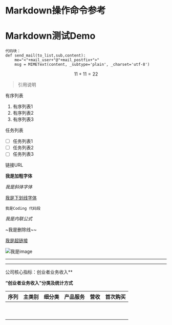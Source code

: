 # Markdown操作命令参考  

# Markdown测试Demo  

```
代码块：
def send_mail(to_list,sub,content):
    me="<"+mail_user+"@"+mail_postfix+">"
    msg = MIMEText(content, _subtype='plain', _charset='utf-8')

```

$$
11+11=22
$$

> 引用说明

有序列表

1.  有序列表1
2.  有序列表2
3.  有序列表3

任务列表

- [ ] 任务列表1
- [ ] 任务列表2
- [ ] 任务列表3

链接URL

[我是微链超链接]: http://www.baidu.com	"国内最大的创投对接服务商"

[^脚注数据]: 测试

**我是加粗字体**

*我是斜体字体*

<u>我是下划线字体</u>

`我是Coding 代码段`

$我是内联公式$

~我是删除线~~

<!--我是注释-->

[我是超链接](http://www.welian.com)



![我是image](https://welianimage.oss-cn-hangzhou.aliyuncs.com/%E6%8A%80%E6%9C%AF%E9%83%A82017%E5%B9%B4%E4%BC%9A.jpeg)

------





------


公司核心指标：创业者业务收入**   

**“创业者业务收入”分类及统计方式** 

| 序列 | 主类别 | 细分类 | 产品服务 | 营收 | 首次购买 |
| :--: | :----: | :----: | :------: | :--: | :------: |
|      |        |        |          |      |          |
|      |        |        |          |      |          |
|      |        |        |          |      |          |
|      |        |        |          |      |          |
|      |        |        |          |      |          |
|      |        |        |          |      |          |
|      |        |        |          |      |          |
|      |        |        |          |      |          |
|      |        |        |          |      |          |

​ 
